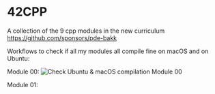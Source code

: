 # 42CPP
A collection of the 9 cpp modules in the new curriculum
https://github.com/sponsors/pde-bakk

Workflows to check if all my modules all compile fine on macOS and on Ubuntu:

Module 00: ![Check Ubuntu & macOS compilation Module 00](https://github.com/pde-bakk/42CPP/workflows/Check%20Ubuntu%20&%20macOS%20compilation%20Module%2000/badge.svg)

Module 01: 


